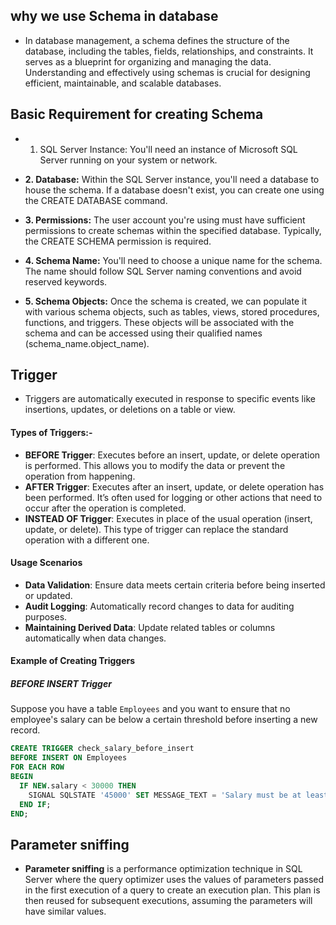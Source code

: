 ## why we use Schema in database
 - In database management, a schema defines the structure of the database, including the tables, fields, relationships, and constraints. It serves as a blueprint for organizing 
   and managing the data. Understanding and effectively using schemas is crucial for designing efficient, maintainable, and scalable databases.
## Basic Requirement for creating Schema
 - 1. SQL Server Instance: You'll need an instance of Microsoft SQL Server running on your system or network.

 - **2. Database:** Within the SQL Server instance, you'll need a database to house the schema. If a database doesn't exist, you can create one using the CREATE DATABASE command.

 - **3. Permissions:** The user account you're using must have sufficient permissions to create schemas within the specified database. Typically, the CREATE SCHEMA permission is required.
      
  - **4. Schema Name:** You'll need to choose a unique name for the schema. The name should follow SQL Server naming conventions and avoid reserved keywords.

  - **5. Schema Objects:** Once the schema is created, we can populate it with various schema objects, such as tables, views, stored procedures, functions, and triggers. These objects will be associated with the schema and can be accessed using their qualified names (schema_name.object_name).
 ##  Trigger 
 
- Triggers are automatically executed in response to specific events like insertions, updates, or deletions on a table or view.

 #### Types of Triggers:-

- **BEFORE Trigger**: Executes before an insert, update, or delete operation is performed. This allows you to modify the data or prevent the operation from happening.
- **AFTER Trigger**: Executes after an insert, update, or delete operation has been performed. It’s often used for logging or other actions that need to occur after the operation is completed.
- **INSTEAD OF Trigger**: Executes in place of the usual operation (insert, update, or delete). This type of trigger can replace the standard operation with a different one.

#### Usage Scenarios

- **Data Validation**: Ensure data meets certain criteria before being inserted or updated.
- **Audit Logging**: Automatically record changes to data for auditing purposes.
- **Maintaining Derived Data**: Update related tables or columns automatically when data changes.

#### Example of Creating Triggers

##### BEFORE INSERT Trigger

Suppose you have a table `Employees` and you want to ensure that no employee's salary can be below a certain threshold before inserting a new record.

```sql
CREATE TRIGGER check_salary_before_insert
BEFORE INSERT ON Employees
FOR EACH ROW
BEGIN
  IF NEW.salary < 30000 THEN
    SIGNAL SQLSTATE '45000' SET MESSAGE_TEXT = 'Salary must be at least 30,000';
  END IF;
END;
```
## Parameter sniffing
 - **Parameter sniffing** is a performance optimization technique in SQL Server where the query optimizer uses the values of parameters passed in the first execution of a query to create an execution plan. This plan is then reused for subsequent executions, assuming the parameters will have similar values.
       
